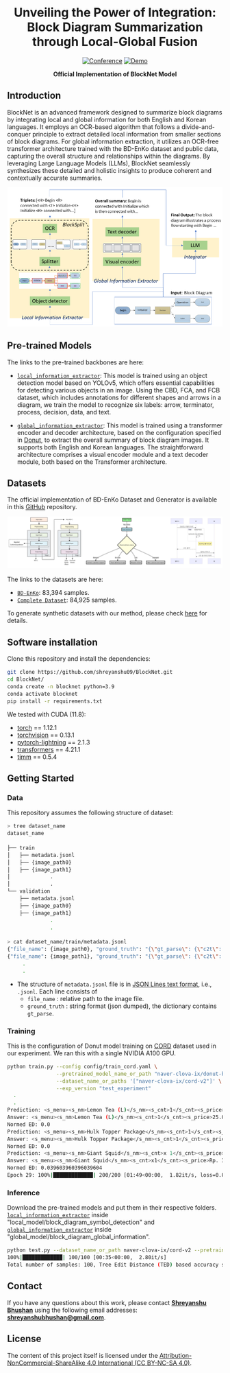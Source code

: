 <div align="center">
    
# Unveiling the Power of Integration: Block Diagram Summarization through Local-Global Fusion

[![Conference](https://img.shields.io/badge/ACL-2024-blue)](#how-to-cite)
[![Demo](https://img.shields.io/badge/Demo-Gradio-brightgreen)](#demo)

**Official Implementation of BlockNet Model**
</div>

## Introduction

BlockNet is an advanced framework designed to summarize block diagrams by integrating local and global information for both English and Korean languages. It employs an OCR-based algorithm that follows a divide-and-conquer principle to extract detailed local information from smaller sections of block diagrams. For global information extraction, it utilizes an OCR-free transformer architecture trained with the BD-EnKo dataset and public data, capturing the overall structure and relationships within the diagrams. By leveraging Large Language Models (LLMs), BlockNet seamlessly synthesizes these detailed and holistic insights to produce coherent and contextually accurate summaries.

<p align="center">
  <img src="misc/blocknet.png" alt="blocknet" />
</p>

## Pre-trained Models

The links to the pre-trained backbones are here:
- [`local_information_extractor`](https://huggingface.co/shreyanshu09/block_diagram_symbol_detection): This model is trained using an object detection model based on YOLOv5, which offers essential capabilities for detecting various objects in an image. Using the CBD, FCA, and FCB dataset, which includes annotations for different shapes and arrows in a diagram, we train the model to recognize six labels: arrow, terminator, process, decision, data, and text.

- [`global_information_extractor`](https://huggingface.co/shreyanshu09/block_diagram_global_information): This model is trained using a transformer encoder and decoder architecture, based on the configuration specified in [Donut](https://arxiv.org/abs/2111.15664), to extract the overall summary of block diagram images. It supports both English and Korean languages. The straightforward architecture comprises a visual encoder module and a text decoder module, both based on the Transformer architecture.

## Datasets

The official implementation of BD-EnKo Dataset and Generator is available in this [GitHub](https://github.com/shreyanshu09/BD-EnKo) repository.


<p align="center">
  <img src="misc/dataset_sample.png" alt="dataset_sample" />
</p>

The links to the datasets are here:

- [`BD-EnKo`](https://huggingface.co/datasets/shreyanshu09/BD-EnKo): 83,394 samples.
- [`Complete Dataset`](https://huggingface.co/datasets/shreyanshu09/Block_Diagram): 84,925 samples.

To generate synthetic datasets with our method, please check [here](https://github.com/shreyanshu09/BD-EnKo) for details.

## Software installation

Clone this repository and install the dependencies:
```bash
git clone https://github.com/shreyanshu09/BlockNet.git
cd BlockNet/
conda create -n blocknet python=3.9
conda activate blocknet
pip install -r requirements.txt
```

We tested with CUDA (11.8):
- [torch](https://github.com/pytorch/pytorch) == 1.12.1 
- [torchvision](https://github.com/pytorch/vision) == 0.13.1
- [pytorch-lightning](https://github.com/Lightning-AI/lightning) == 2.1.3
- [transformers](https://github.com/huggingface/transformers) == 4.21.1
- [timm](https://github.com/rwightman/pytorch-image-models) == 0.5.4


## Getting Started

### Data

This repository assumes the following structure of dataset:
```bash
> tree dataset_name
dataset_name

├── train
│   ├── metadata.jsonl
│   ├── {image_path0}
│   ├── {image_path1}
│             .
│             .
└── validation
    ├── metadata.jsonl
    ├── {image_path0}
    ├── {image_path1}
              .
              .

> cat dataset_name/train/metadata.jsonl
{"file_name": {image_path0}, "ground_truth": "{\"gt_parse\": {\"c2t\": \"{ground_truth_parse}\"}}"}
{"file_name": {image_path1}, "ground_truth": "{\"gt_parse\": {\"c2t\": \"{ground_truth_parse}\"}}"}
     .
     .
```

- The structure of `metadata.jsonl` file is in [JSON Lines text format](https://jsonlines.org), i.e., `.jsonl`. Each line consists of
  - `file_name` : relative path to the image file.
  - `ground_truth` : string format (json dumped), the dictionary contains `gt_parse`.

### Training

This is the configuration of Donut model training on [CORD](https://github.com/clovaai/cord) dataset used in our experiment. 
We ran this with a single NVIDIA A100 GPU.

```bash
python train.py --config config/train_cord.yaml \
                --pretrained_model_name_or_path "naver-clova-ix/donut-base" \
                --dataset_name_or_paths '["naver-clova-ix/cord-v2"]' \
                --exp_version "test_experiment"    
  .
  .                                                                                                                                                                                                                                         
Prediction: <s_menu><s_nm>Lemon Tea (L)</s_nm><s_cnt>1</s_cnt><s_price>25.000</s_price></s_menu><s_total><s_total_price>25.000</s_total_price><s_cashprice>30.000</s_cashprice><s_changeprice>5.000</s_changeprice></s_total>
Answer: <s_menu><s_nm>Lemon Tea (L)</s_nm><s_cnt>1</s_cnt><s_price>25.000</s_price></s_menu><s_total><s_total_price>25.000</s_total_price><s_cashprice>30.000</s_cashprice><s_changeprice>5.000</s_changeprice></s_total>
Normed ED: 0.0
Prediction: <s_menu><s_nm>Hulk Topper Package</s_nm><s_cnt>1</s_cnt><s_price>100.000</s_price></s_menu><s_total><s_total_price>100.000</s_total_price><s_cashprice>100.000</s_cashprice><s_changeprice>0</s_changeprice></s_total>
Answer: <s_menu><s_nm>Hulk Topper Package</s_nm><s_cnt>1</s_cnt><s_price>100.000</s_price></s_menu><s_total><s_total_price>100.000</s_total_price><s_cashprice>100.000</s_cashprice><s_changeprice>0</s_changeprice></s_total>
Normed ED: 0.0
Prediction: <s_menu><s_nm>Giant Squid</s_nm><s_cnt>x 1</s_cnt><s_price>Rp. 39.000</s_price><s_sub><s_nm>C.Finishing - Cut</s_nm><s_price>Rp. 0</s_price><sep/><s_nm>B.Spicy Level - Extreme Hot Rp. 0</s_price></s_sub><sep/><s_nm>A.Flavour - Salt & Pepper</s_nm><s_price>Rp. 0</s_price></s_sub></s_menu><s_sub_total><s_subtotal_price>Rp. 39.000</s_subtotal_price></s_sub_total><s_total><s_total_price>Rp. 39.000</s_total_price><s_cashprice>Rp. 50.000</s_cashprice><s_changeprice>Rp. 11.000</s_changeprice></s_total>
Answer: <s_menu><s_nm>Giant Squid</s_nm><s_cnt>x1</s_cnt><s_price>Rp. 39.000</s_price><s_sub><s_nm>C.Finishing - Cut</s_nm><s_price>Rp. 0</s_price><sep/><s_nm>B.Spicy Level - Extreme Hot</s_nm><s_price>Rp. 0</s_price><sep/><s_nm>A.Flavour- Salt & Pepper</s_nm><s_price>Rp. 0</s_price></s_sub></s_menu><s_sub_total><s_subtotal_price>Rp. 39.000</s_subtotal_price></s_sub_total><s_total><s_total_price>Rp. 39.000</s_total_price><s_cashprice>Rp. 50.000</s_cashprice><s_changeprice>Rp. 11.000</s_changeprice></s_total>
Normed ED: 0.039603960396039604                                                                                                                                  
Epoch 29: 100%|█████████████| 200/200 [01:49<00:00,  1.82it/s, loss=0.00327, exp_name=train_cord, exp_version=test_experiment]
```


### Inference

Download the pre-trained models and put them in their respective folders. [`local_information_extractor`](https://huggingface.co/shreyanshu09/block_diagram_symbol_detection) inside "local_model/block_diagram_symbol_detection" and [`global_information_extractor`](https://huggingface.co/shreyanshu09/block_diagram_global_information) inside "global_model/block_diagram_global_information".

```bash
python test.py --dataset_name_or_path naver-clova-ix/cord-v2 --pretrained_model_name_or_path ./result/train_cord/test_experiment --save_path ./result/output.json
100%|█████████████| 100/100 [00:35<00:00,  2.80it/s]
Total number of samples: 100, Tree Edit Distance (TED) based accuracy score: 0.9129639764131697, F1 accuracy score: 0.8406020841373987
```



## Contact

If you have any questions about this work, please contact **[Shreyanshu Bhushan](https://github.com/shreyanshu09)** using the following email addresses: **shreyanshubhushan@gmail.com**.


## License

The content of this project itself is licensed under the [Attribution-NonCommercial-ShareAlike 4.0 International (CC BY-NC-SA 4.0)](https://creativecommons.org/licenses/by-nc-sa/4.0/).
